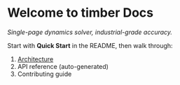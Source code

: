 # Welcome to timber Docs

*Single-page dynamics solver, industrial-grade accuracy.*

Start with **Quick Start** in the README, then walk through:

1. [Architecture](architecture.md)
2. API reference (auto-generated)
3. Contributing guide